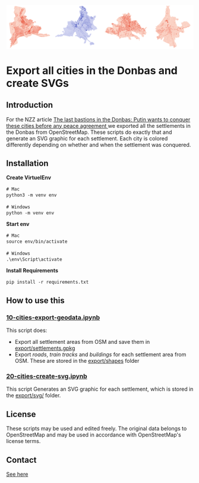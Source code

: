 ![Header Image](header.png)

# Export all cities in the Donbas and create SVGs

## Introduction
For the NZZ article [The last bastions in the Donbas: Putin wants to conquer these cities before any peace agreement
](https://www.nzz.ch/english/the-cities-in-the-donbas-putin-wants-to-conquer-before-negotiating-peace-ld.1874228) we exported all the settlements in the Donbas from OpenStreetMap. These scripts do exactly that and generate an SVG graphic for each settlement. Each city is colored differently depending on whether and when the settlement was conquered.


## Installation
**Create VirtuelEnv**
```
# Mac
python3 -m venv env

# Windows
python -m venv env
```

**Start env**
```
# Mac
source env/bin/activate

# Windows
.\env\Script\activate
```

**Install Requirements**
```
pip install -r requirements.txt
```

## How to use this
### [10-cities-export-geodata.ipynb](src/10-cities-export-geodata.ipynb)
This script does:
* Export all settlement areas from OSM and save them in [export/settlements.gpkg](export/settlements.gpkg)
* Export  *roads*, *train tracks* and *buildings* for each settlement area from OSM. These are stored in the [export/shapes](export/shapes) folder

### [20-cities-create-svg.ipynb](src/20-cities-create-svg.ipynb)
This script
Generates an SVG graphic for each settlement, which is stored in the [export/svg/](export/svg/) folder.

## License
These scripts may be used and edited freely. The original data belongs to OpenStreetMap and may be used in accordance with OpenStreetMap's license terms.

## Contact
[See here](https://www.nzz.ch/impressum/simon-huwiler-shu-ld.1650592)